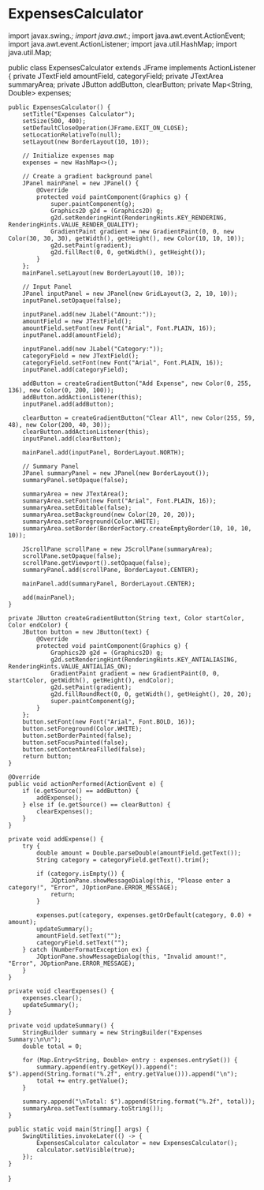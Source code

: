 # ExpensesCalculator
import javax.swing.*;
import java.awt.*;
import java.awt.event.ActionEvent;
import java.awt.event.ActionListener;
import java.util.HashMap;
import java.util.Map;

public class ExpensesCalculator extends JFrame implements ActionListener {
    private JTextField amountField, categoryField;
    private JTextArea summaryArea;
    private JButton addButton, clearButton;
    private Map<String, Double> expenses;

    public ExpensesCalculator() {
        setTitle("Expenses Calculator");
        setSize(500, 400);
        setDefaultCloseOperation(JFrame.EXIT_ON_CLOSE);
        setLocationRelativeTo(null);
        setLayout(new BorderLayout(10, 10));

        // Initialize expenses map
        expenses = new HashMap<>();

        // Create a gradient background panel
        JPanel mainPanel = new JPanel() {
            @Override
            protected void paintComponent(Graphics g) {
                super.paintComponent(g);
                Graphics2D g2d = (Graphics2D) g;
                g2d.setRenderingHint(RenderingHints.KEY_RENDERING, RenderingHints.VALUE_RENDER_QUALITY);
                GradientPaint gradient = new GradientPaint(0, 0, new Color(30, 30, 30), getWidth(), getHeight(), new Color(10, 10, 10));
                g2d.setPaint(gradient);
                g2d.fillRect(0, 0, getWidth(), getHeight());
            }
        };
        mainPanel.setLayout(new BorderLayout(10, 10));

        // Input Panel
        JPanel inputPanel = new JPanel(new GridLayout(3, 2, 10, 10));
        inputPanel.setOpaque(false);

        inputPanel.add(new JLabel("Amount:"));
        amountField = new JTextField();
        amountField.setFont(new Font("Arial", Font.PLAIN, 16));
        inputPanel.add(amountField);

        inputPanel.add(new JLabel("Category:"));
        categoryField = new JTextField();
        categoryField.setFont(new Font("Arial", Font.PLAIN, 16));
        inputPanel.add(categoryField);

        addButton = createGradientButton("Add Expense", new Color(0, 255, 136), new Color(0, 200, 100));
        addButton.addActionListener(this);
        inputPanel.add(addButton);

        clearButton = createGradientButton("Clear All", new Color(255, 59, 48), new Color(200, 40, 30));
        clearButton.addActionListener(this);
        inputPanel.add(clearButton);

        mainPanel.add(inputPanel, BorderLayout.NORTH);

        // Summary Panel
        JPanel summaryPanel = new JPanel(new BorderLayout());
        summaryPanel.setOpaque(false);

        summaryArea = new JTextArea();
        summaryArea.setFont(new Font("Arial", Font.PLAIN, 16));
        summaryArea.setEditable(false);
        summaryArea.setBackground(new Color(20, 20, 20));
        summaryArea.setForeground(Color.WHITE);
        summaryArea.setBorder(BorderFactory.createEmptyBorder(10, 10, 10, 10));

        JScrollPane scrollPane = new JScrollPane(summaryArea);
        scrollPane.setOpaque(false);
        scrollPane.getViewport().setOpaque(false);
        summaryPanel.add(scrollPane, BorderLayout.CENTER);

        mainPanel.add(summaryPanel, BorderLayout.CENTER);

        add(mainPanel);
    }

    private JButton createGradientButton(String text, Color startColor, Color endColor) {
        JButton button = new JButton(text) {
            @Override
            protected void paintComponent(Graphics g) {
                Graphics2D g2d = (Graphics2D) g;
                g2d.setRenderingHint(RenderingHints.KEY_ANTIALIASING, RenderingHints.VALUE_ANTIALIAS_ON);
                GradientPaint gradient = new GradientPaint(0, 0, startColor, getWidth(), getHeight(), endColor);
                g2d.setPaint(gradient);
                g2d.fillRoundRect(0, 0, getWidth(), getHeight(), 20, 20);
                super.paintComponent(g);
            }
        };
        button.setFont(new Font("Arial", Font.BOLD, 16));
        button.setForeground(Color.WHITE);
        button.setBorderPainted(false);
        button.setFocusPainted(false);
        button.setContentAreaFilled(false);
        return button;
    }

    @Override
    public void actionPerformed(ActionEvent e) {
        if (e.getSource() == addButton) {
            addExpense();
        } else if (e.getSource() == clearButton) {
            clearExpenses();
        }
    }

    private void addExpense() {
        try {
            double amount = Double.parseDouble(amountField.getText());
            String category = categoryField.getText().trim();

            if (category.isEmpty()) {
                JOptionPane.showMessageDialog(this, "Please enter a category!", "Error", JOptionPane.ERROR_MESSAGE);
                return;
            }

            expenses.put(category, expenses.getOrDefault(category, 0.0) + amount);
            updateSummary();
            amountField.setText("");
            categoryField.setText("");
        } catch (NumberFormatException ex) {
            JOptionPane.showMessageDialog(this, "Invalid amount!", "Error", JOptionPane.ERROR_MESSAGE);
        }
    }

    private void clearExpenses() {
        expenses.clear();
        updateSummary();
    }

    private void updateSummary() {
        StringBuilder summary = new StringBuilder("Expenses Summary:\n\n");
        double total = 0;

        for (Map.Entry<String, Double> entry : expenses.entrySet()) {
            summary.append(entry.getKey()).append(": $").append(String.format("%.2f", entry.getValue())).append("\n");
            total += entry.getValue();
        }

        summary.append("\nTotal: $").append(String.format("%.2f", total));
        summaryArea.setText(summary.toString());
    }

    public static void main(String[] args) {
        SwingUtilities.invokeLater(() -> {
            ExpensesCalculator calculator = new ExpensesCalculator();
            calculator.setVisible(true);
        });
    }
}

